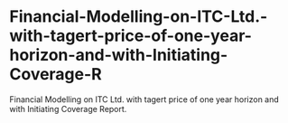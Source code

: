 # Financial-Modelling-on-ITC-Ltd.-with-tagert-price-of-one-year-horizon-and-with-Initiating-Coverage-R
Financial Modelling on ITC Ltd. with tagert price of one year horizon and with Initiating Coverage Report.
